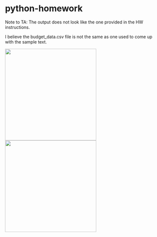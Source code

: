 # python-homework

Note to TA: The output does not look like the one provided in the HW instructions. 

I believe the budget_data.csv file is not the same as one used to come up with the sample text. 

<img src="/image/1.png" width="300" height="300">  
<img src="/image/2.png" width="300" height="300">
